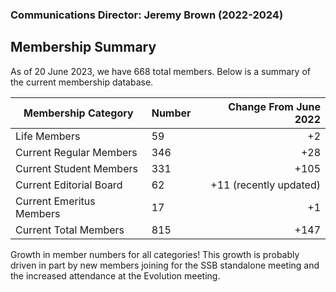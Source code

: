 ### Communications Director: Jeremy Brown (2022-2024)

## Membership Summary

As of 20 June 2023, we have 668 total members.  Below is a summary of the current membership database.

**Membership Category**|**Number**|**Change From June 2022**
-----|-----|-----:
Life Members|59|+2
Current Regular Members|346|+28
Current Student Members|331|+105
Current Editorial Board|62|+11 (recently updated)
Current Emeritus Members|17|+1
Current Total Members|815|+147

Growth in member numbers for all categories! This growth is probably driven in part by new members joining for the SSB standalone meeting and the increased attendance at the Evolution meeting.
